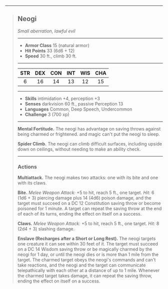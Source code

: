 ***
> ## Neogi
> *Small aberration, lawful evil*
> 
> ***
> 
> - **Armor Class** 15 (natural armor)
> - **Hit Points** 33 (6d6 + 12)
> - **Speed** 30 ft., climb 30 ft.
> 
> ***
> 
> |STR|DEX|CON|INT|WIS|CHA|
> |:---:|:---:|:---:|:---:|:---:|:---:|
> |6|16|14|13|12|15|
> 
> ***
> 
> - **Skills** intimidation +4, perception +3
> - **Senses** darkvision 60 ft., passive Perception 13
> - **Languages** Common, Deep Speech, Undercommon
> - **Challenge** 3 (700 xp)
> 
> ***
> 
> **Mental Fortitude.** The neogi has advantage on saving throws against being charmed or frightened. and magic can't put the neogi to sleep.
> 
> **Spider Climb.** The neogi can climb difficult surfaces, including upside down on ceilings, without needing to make an ability check.
> 
> ***
> 
> ### Actions
> **Multiattack.** The neogi makes two attacks: one with its bite and one with its claws.
> 
> **Bite.** *Melee Weapon Attack:* +5 to hit, reach 5 ft., one target. *Hit:* 6 (1d6 + 3) piercing damage plus 14 (4d6) poison damage, and the target must succeed on a DC 12 Constitution saving throw or become poisoned for 1 minute. A target can repeat the saving throw at the end of each of its turns, ending the effect on itself on a success.
> 
> **Claws.** *Melee Weapon Attack:* +5 to hit, reach 5 ft., one target. *Hit:* 8 (2d4 + 3) slashing damage.
> 
> **Enslave (Recharges after a Short or Long Rest).** The neogi targets one creature it can see within 30 feet of it. The target must succeed on a DC 14 Wisdom saving throw or be magically charmed by the neogi for 1 day, or until the neogi dies or is more than 1 mile from the target. The charmed target obeys the neogi's commands and can't take reactions, and the neogi and the target can communicate telepathically with each other at a distance of up to 1 mile. Whenever the charmed target takes damage, it can repeat the saving throw, ending the effect on itself on a success.